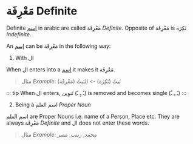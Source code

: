 # مَعْرِفَة Definite

Definite [إسم](/reference/nahw/ism/) in arabic are called مَعْرِفَة *Definite*. Opposite of مَعْرِفَة is نَكِرَة *Indefinite*. 

An [إسم](/reference/nahw/ism/) can be مَعْرِفَة in the following way: 

1. With ال 

When ال enters into a [إسم](/reference/nahw/ism/) it makes it مَعْرِفَة. 

> مثال *Example*: بَيتٌ (نَكِرَة) -> البَيتُ (مَعْرِفَة)

::: tip
When ال enters, تَنوِين‎ (ـٌ  ـٍ  ـً) is removed and becomes single (ـَ ـِ ـُ)
:::

2. Being a اسم العلم *Proper Noun*

 اسم العلم are Proper Nouns i.e. name of a Person, Place etc. They are always مَعْرِفَة *Definite* and ال does not enter these words.

> مثال *Example*: محمد, زينب, مصر